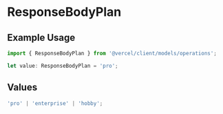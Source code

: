 # ResponseBodyPlan

## Example Usage

```typescript
import { ResponseBodyPlan } from '@vercel/client/models/operations';

let value: ResponseBodyPlan = 'pro';
```

## Values

```typescript
'pro' | 'enterprise' | 'hobby';
```
